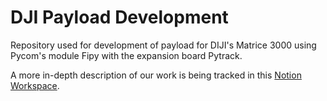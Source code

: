 # DJI Payload Development

Repository used for development of payload for DIJI's Matrice 3000 using Pycom's module Fipy with the expansion board Pytrack.

A more in-depth description of our work is being tracked in this [Notion Workspace](https://www.notion.so/PPS-ac49567551fa40f295fe69fe0b3353d8).

